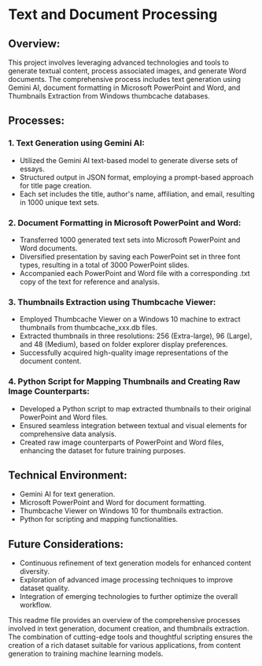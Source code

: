 # Text and Document Processing

## Overview:

This project involves leveraging advanced technologies and tools to generate textual content, process associated images, and generate Word documents. The comprehensive process includes text generation using Gemini AI, document formatting in Microsoft PowerPoint and Word, and Thumbnails Extraction from Windows thumbcache databases.

## Processes:

### 1. Text Generation using Gemini AI:

- Utilized the Gemini AI text-based model to generate diverse sets of essays.
- Structured output in JSON format, employing a prompt-based approach for title page creation.
- Each set includes the title, author's name, affiliation, and email, resulting in 1000 unique text sets.

### 2. Document Formatting in Microsoft PowerPoint and Word:

- Transferred 1000 generated text sets into Microsoft PowerPoint and Word documents.
- Diversified presentation by saving each PowerPoint set in three font types, resulting in a total of 3000 PowerPoint slides.
- Accompanied each PowerPoint and Word file with a corresponding .txt copy of the text for reference and analysis.

### 3. Thumbnails Extraction using Thumbcache Viewer:

- Employed Thumbcache Viewer on a Windows 10 machine to extract thumbnails from thumbcache_xxx.db files.
- Extracted thumbnails in three resolutions: 256 (Extra-large), 96 (Large), and 48 (Medium), based on folder explorer display preferences.
- Successfully acquired high-quality image representations of the document content.

### 4. Python Script for Mapping Thumbnails and Creating Raw Image Counterparts:

- Developed a Python script to map extracted thumbnails to their original PowerPoint and Word files.
- Ensured seamless integration between textual and visual elements for comprehensive data analysis.
- Created raw image counterparts of PowerPoint and Word files, enhancing the dataset for future training purposes.

## Technical Environment:

- Gemini AI for text generation.
- Microsoft PowerPoint and Word for document formatting.
- Thumbcache Viewer on Windows 10 for thumbnails extraction.
- Python for scripting and mapping functionalities.

## Future Considerations:

- Continuous refinement of text generation models for enhanced content diversity.
- Exploration of advanced image processing techniques to improve dataset quality.
- Integration of emerging technologies to further optimize the overall workflow.

This readme file provides an overview of the comprehensive processes involved in text generation, document creation, and thumbnails extraction. The combination of cutting-edge tools and thoughtful scripting ensures the creation of a rich dataset suitable for various applications, from content generation to training machine learning models.
